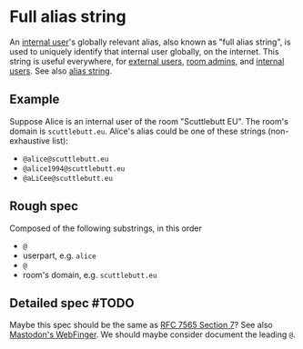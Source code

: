 # Full alias string

An [internal user](Internal%20user.md)'s globally relevant alias, also known as "full alias string", is used to uniquely identify that internal user globally, on the internet. This string is useful everywhere, for [external users](External%20user.md), [room admins](Room%20admin.md), and [internal users](Internal%20user.md). See also [alias string](Alias%20string.md).

## Example

Suppose Alice is an internal user of the room "Scuttlebutt EU". The room's domain is `scuttlebutt.eu`. Alice's alias could be one of these strings (non-exhaustive list):

- `@alice@scuttlebutt.eu`
- `@alice1994@scuttlebutt.eu`
- `@aLiCee@scuttlebutt.eu`

## Rough spec

Composed of the following substrings, in this order

- `@`
- userpart, e.g. `alice`
- `@`
- room's domain, e.g. `scuttlebutt.eu`

## Detailed spec #TODO

Maybe this spec should be the same as [RFC 7565 Section 7](https://tools.ietf.org/html/rfc7565#section-7)? See also [Mastodon's WebFinger](https://docs.joinmastodon.org/spec/webfinger/). We should maybe consider document the leading `@`.
